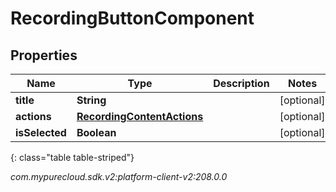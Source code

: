 # RecordingButtonComponent


## Properties

| Name | Type | Description | Notes |
| ------------ | ------------- | ------------- | ------------- |
| **title** | **String** |  |  [optional] |
| **actions** | [**RecordingContentActions**](RecordingContentActions) |  |  [optional] |
| **isSelected** | **Boolean** |  |  [optional] |
{: class="table table-striped"}




_com.mypurecloud.sdk.v2:platform-client-v2:208.0.0_

